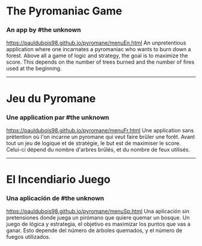 # The Pyromaniac Game
### An app by #the unknown
https://pauldubois98.github.io/pyromane/menuEn.html
An unpretentious application where one incarnates a pyromaniac who wants to burn down a forest. Above all a game of logic and strategy, the goal is to maximize the score. This depends on the number of trees burned and the number of fires used at the beginning.

---

# Jeu du Pyromane
### Une application par #the unknown
https://pauldubois98.github.io/pyromane/menuFr.html
Une application sans prétention où l'on incarne un pyromane qui veut faire brûler une forêt. Avant tout un jeu de logique et de stratégie, le but est de maximiser le score. Celui-ci dépend du nombre d'arbres brûlés, et du nombre de feux utilisés.

---

# El Incendiario Juego
### Una aplicación de #the unknown
https://pauldubois98.github.io/pyromane/menuSp.html
Una aplicación sin pretensiones donde juega un pirómano que quiere quemar un bosque. Un juego de lógica y estrategia, el objetivo es maximizar los puntos que vas a ganar. Esto depende del número de árboles quemados, y el número de fuegos utilizados.
